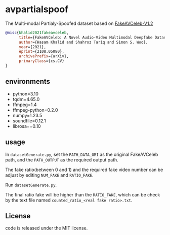 # avpartialspoof

The Multi-modal Partialy-Spoofed dataset based on [FakeAVCeleb-V1.2](https://github.com/DASH-Lab/FakeAVCeleb)

``` bibtex
@misc{khalid2021fakeavceleb,
      title={FakeAVCeleb: A Novel Audio-Video Multimodal Deepfake Dataset}, 
      author={Hasam Khalid and Shahroz Tariq and Simon S. Woo},
      year={2021},
      eprint={2108.05080},
      archivePrefix={arXiv},
      primaryClass={cs.CV}
}
```

## environments

- python=3.10
- tqdm=4.65.0
- ffmpeg=1.4
- ffmpeg-python=0.2.0
- numpy=1.23.5
- soundfile=0.12.1
- librosa==0.10

## usage

In `datasetGenerate.py`, set the `PATH_DATA_ORI` as the original FakeAVCeleb path, and the `PATH_OUTPUT` as the required output path.

The fake ratio(between 0 and 1) and the required fake video number can be adjust by editing `NUM_FAKE` and `RATIO_FAKE`.

Run `datasetGenerate.py`.

The final ratio fake will be higher than the `RATIO_FAKE`, which can be check by the text file named `counted_ratio_<real fake ratio>.txt`.

## License

code is released under the MIT license.
